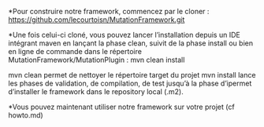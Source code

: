   *Pour construire notre framework, commencez par le cloner : https://github.com/lecourtoisn/MutationFramework.git

  *Une fois celui-ci cloné, vous pouvez lancer l’installation depuis un IDE intégrant maven en lançant la phase clean, suivit de la phase install ou bien en ligne de commande dans le répertoire MutationFramework/MutationPlugin : mvn clean install 

mvn clean permet de nettoyer le répertoire target du projet
mvn install lance les phases de validation, de compilation, de test jusqu’à la phase d’ipermet d’installer le framework dans le repository local (.m2). 


  *Vous pouvez maintenant utiliser notre framework sur votre projet (cf howto.md)
